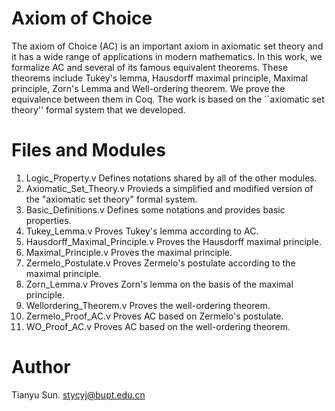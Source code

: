 # Axiom of Choice

The axiom of Choice (AC) is an important axiom in axiomatic set theory and it has a wide range of applications in modern mathematics. In this work, we formalize AC and several of its famous equivalent theorems. These theorems include Tukey's lemma, Hausdorff maximal principle, Maximal principle, Zorn's Lemma and Well-ordering theorem. We prove the equivalence between them in Coq. The work is based on the ``axiomatic set theory'' formal system that we developed.

# Files and Modules

1. Logic_Property.v
  Defines notations shared by all of the other modules.
2. Axiomatic_Set_Theory.v
  Provieds a simplified and modified version of the "axiomatic set theory" formal system.
3. Basic_Definitions.v
  Defines some notations and provides basic properties.
4. Tukey_Lemma.v
  Proves Tukey's lemma according to AC.
5. Hausdorff_Maximal_Principle.v
  Proves the Hausdorff maximal principle.
6. Maximal_Principle.v
  Proves the maximal principle.
7. Zermelo_Postulate.v
  Proves Zermelo's postulate according to the maximal principle.
8. Zorn_Lemma.v
  Proves Zorn's lemma on the basis of the maximal principle.
9. Wellordering_Theorem.v
  Proves the well-ordering theorem.
10. Zermelo_Proof_AC.v
  Proves AC based on Zermelo's postulate.
11. WO_Proof_AC.v
  Proves AC based on the well-ordering theorem.

# Author

Tianyu Sun. stycyj@bupt.edu.cn
